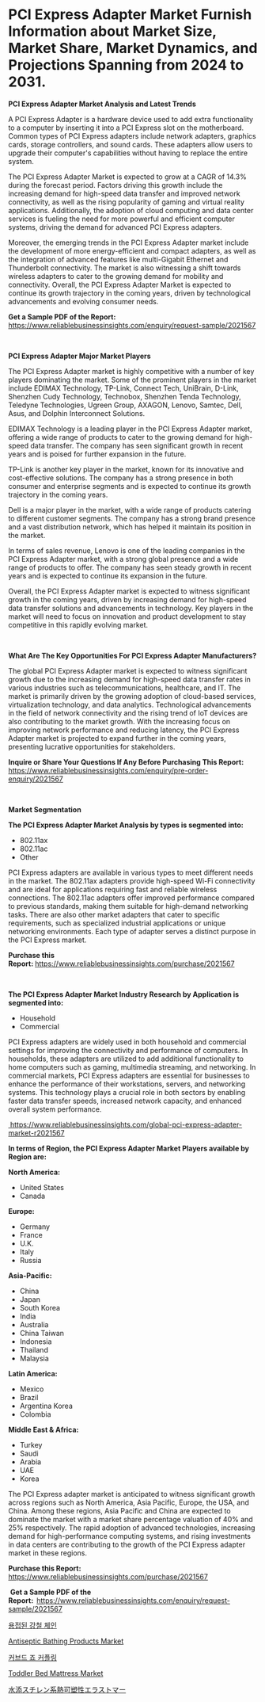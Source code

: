 <p><h1>PCI Express Adapter Market Furnish Information about Market Size, Market Share, Market Dynamics, and Projections Spanning from 2024 to 2031.</h1></p><p><strong>PCI Express Adapter Market Analysis and Latest Trends</strong></p>
<p><p>A PCI Express Adapter is a hardware device used to add extra functionality to a computer by inserting it into a PCI Express slot on the motherboard. Common types of PCI Express adapters include network adapters, graphics cards, storage controllers, and sound cards. These adapters allow users to upgrade their computer's capabilities without having to replace the entire system.</p><p>The PCI Express Adapter Market is expected to grow at a CAGR of 14.3% during the forecast period. Factors driving this growth include the increasing demand for high-speed data transfer and improved network connectivity, as well as the rising popularity of gaming and virtual reality applications. Additionally, the adoption of cloud computing and data center services is fueling the need for more powerful and efficient computer systems, driving the demand for advanced PCI Express adapters.</p><p>Moreover, the emerging trends in the PCI Express Adapter market include the development of more energy-efficient and compact adapters, as well as the integration of advanced features like multi-Gigabit Ethernet and Thunderbolt connectivity. The market is also witnessing a shift towards wireless adapters to cater to the growing demand for mobility and connectivity. Overall, the PCI Express Adapter Market is expected to continue its growth trajectory in the coming years, driven by technological advancements and evolving consumer needs.</p></p>
<p><strong>Get a Sample PDF of the Report:&nbsp;</strong> <a href="https://www.reliablebusinessinsights.com/enquiry/request-sample/2021567">https://www.reliablebusinessinsights.com/enquiry/request-sample/2021567</a></p>
<p>&nbsp;</p>
<p><strong>PCI Express Adapter Major Market Players</strong></p>
<p><p>The PCI Express Adapter market is highly competitive with a number of key players dominating the market. Some of the prominent players in the market include EDIMAX Technology, TP-Link, Connect Tech, UniBrain, D-Link, Shenzhen Cudy Technology, Technobox, Shenzhen Tenda Technology, Teledyne Technologies, Ugreen Group, AXAGON, Lenovo, Samtec, Dell, Asus, and Dolphin Interconnect Solutions.</p><p>EDIMAX Technology is a leading player in the PCI Express Adapter market, offering a wide range of products to cater to the growing demand for high-speed data transfer. The company has seen significant growth in recent years and is poised for further expansion in the future.</p><p>TP-Link is another key player in the market, known for its innovative and cost-effective solutions. The company has a strong presence in both consumer and enterprise segments and is expected to continue its growth trajectory in the coming years.</p><p>Dell is a major player in the market, with a wide range of products catering to different customer segments. The company has a strong brand presence and a vast distribution network, which has helped it maintain its position in the market.</p><p>In terms of sales revenue, Lenovo is one of the leading companies in the PCI Express Adapter market, with a strong global presence and a wide range of products to offer. The company has seen steady growth in recent years and is expected to continue its expansion in the future.</p><p>Overall, the PCI Express Adapter market is expected to witness significant growth in the coming years, driven by increasing demand for high-speed data transfer solutions and advancements in technology. Key players in the market will need to focus on innovation and product development to stay competitive in this rapidly evolving market.</p></p>
<p>&nbsp;</p>
<p><strong>What Are The Key Opportunities For PCI Express Adapter Manufacturers?</strong></p>
<p><p>The global PCI Express Adapter market is expected to witness significant growth due to the increasing demand for high-speed data transfer rates in various industries such as telecommunications, healthcare, and IT. The market is primarily driven by the growing adoption of cloud-based services, virtualization technology, and data analytics. Technological advancements in the field of network connectivity and the rising trend of IoT devices are also contributing to the market growth. With the increasing focus on improving network performance and reducing latency, the PCI Express Adapter market is projected to expand further in the coming years, presenting lucrative opportunities for stakeholders.</p></p>
<p><strong>Inquire or Share Your Questions If Any Before Purchasing This Report:</strong> <a href="https://www.reliablebusinessinsights.com/enquiry/pre-order-enquiry/2021567">https://www.reliablebusinessinsights.com/enquiry/pre-order-enquiry/2021567</a></p>
<p>&nbsp;</p>
<p><strong>Market Segmentation</strong></p>
<p><strong>The PCI Express Adapter Market Analysis by types is segmented into:</strong></p>
<p><ul><li>802.11ax</li><li>802.11ac</li><li>Other</li></ul></p>
<p><p>PCI Express adapters are available in various types to meet different needs in the market. The 802.11ax adapters provide high-speed Wi-Fi connectivity and are ideal for applications requiring fast and reliable wireless connections. The 802.11ac adapters offer improved performance compared to previous standards, making them suitable for high-demand networking tasks. There are also other market adapters that cater to specific requirements, such as specialized industrial applications or unique networking environments. Each type of adapter serves a distinct purpose in the PCI Express market.</p></p>
<p><strong>Purchase this Report:&nbsp;</strong><a href="https://www.reliablebusinessinsights.com/purchase/2021567">https://www.reliablebusinessinsights.com/purchase/2021567</a></p>
<p>&nbsp;</p>
<p><strong>The PCI Express Adapter Market Industry Research by Application is segmented into:</strong></p>
<p><ul><li>Household</li><li>Commercial</li></ul></p>
<p><p>PCI Express adapters are widely used in both household and commercial settings for improving the connectivity and performance of computers. In households, these adapters are utilized to add additional functionality to home computers such as gaming, multimedia streaming, and networking. In commercial markets, PCI Express adapters are essential for businesses to enhance the performance of their workstations, servers, and networking systems. This technology plays a crucial role in both sectors by enabling faster data transfer speeds, increased network capacity, and enhanced overall system performance.</p></p>
<p><a href="https://www.reliablebusinessinsights.com/global-pci-express-adapter-market-r2021567">&nbsp;https://www.reliablebusinessinsights.com/global-pci-express-adapter-market-r2021567</a></p>
<p><strong>In terms of Region, the PCI Express Adapter Market Players available by Region are:</strong></p>
<p>
    <p> <strong> North America: </strong>
        <ul>
            <li>United States</li>
            <li>Canada</li>
        </ul>
        </p> 
    <p> <strong> Europe: </strong>
        <ul>
            <li>Germany</li>
            <li>France</li>
            <li>U.K.</li>
            <li>Italy</li>
            <li>Russia</li>
        </ul>
        </p> 
    <p> <strong> Asia-Pacific: </strong>
        <ul>
            <li>China</li>
            <li>Japan</li>
            <li>South Korea</li>
            <li>India</li>
            <li>Australia</li>
            <li>China Taiwan</li>
            <li>Indonesia</li>
            <li>Thailand</li>
            <li>Malaysia</li>
        </ul>
        </p> 
    <p> <strong> Latin America: </strong>
        <ul>
            <li>Mexico</li>
            <li>Brazil</li>
            <li>Argentina Korea</li>
            <li>Colombia</li>
        </ul>
        </p> 
    <p> <strong> Middle East & Africa: </strong>
        <ul>
            <li>Turkey</li>
            <li>Saudi</li>
            <li>Arabia</li>
            <li>UAE</li>
            <li>Korea</li>
        </ul>
    </p>
    </p>
<p><p>The PCI Express adapter market is anticipated to witness significant growth across regions such as North America, Asia Pacific, Europe, the USA, and China. Among these regions, Asia Pacific and China are expected to dominate the market with a market share percentage valuation of 40% and 25% respectively. The rapid adoption of advanced technologies, increasing demand for high-performance computing systems, and rising investments in data centers are contributing to the growth of the PCI Express adapter market in these regions.</p></p>
<p><strong>Purchase this Report: </strong><a href="https://www.reliablebusinessinsights.com/purchase/2021567">https://www.reliablebusinessinsights.com/purchase/2021567</a></p>
<p>&nbsp;<strong>Get a Sample PDF of the Report:&nbsp;&nbsp;</strong><a href="https://www.reliablebusinessinsights.com/enquiry/request-sample/2021567">https://www.reliablebusinessinsights.com/enquiry/request-sample/2021567</a></p>
<p><strong></strong></p>
<p><p><a href="https://github.com/JeromeRtyau89966/Market-Research-Report-List-2/blob/main/8911280156864.md">용접된 강철 체인</a></p><p><a href="https://github.com/julyju69/Market-Research-Report-List-4/blob/main/antiseptic-bathing-products-market.md">Antiseptic Bathing Products Market</a></p><p><a href="https://github.com/TimmyMann6767/Market-Research-Report-List-2/blob/main/8158692156863.md">커브드 죠 커플링</a></p><p><a href="https://github.com/gdfhhhj/Market-Research-Report-List-5/blob/main/toddler-bed-mattress-market.md">Toddler Bed Mattress Market</a></p><p><a href="https://github.com/Alenaieme/Market-Research-Report-List-1/blob/main/9009700147654.md">水添スチレン系熱可塑性エラストマー</a></p></p>